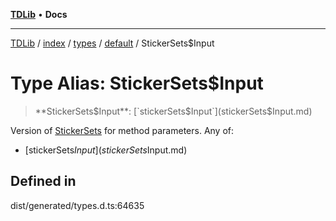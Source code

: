 [**TDLib**](../../../../../../README.md) • **Docs**

***

[TDLib](../../../../../../modules.md) / [index](../../../../../README.md) / [types](../../../README.md) / [default](../README.md) / StickerSets$Input

# Type Alias: StickerSets$Input

> **StickerSets$Input**: [`stickerSets$Input`](stickerSets$Input.md)

Version of [StickerSets](StickerSets-1.md) for method parameters.
Any of:
- [stickerSets$Input](stickerSets$Input.md)

## Defined in

dist/generated/types.d.ts:64635
